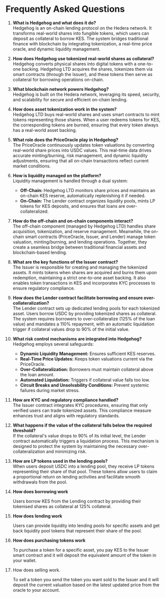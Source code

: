 # Frequently Asked Questions

1. **What is Hedgehog and what does it do?**\
   Hedgehog is an on-chain lending protocol on the Hedera network. It transforms real-world shares into fungible tokens, which users can deposit as collateral to borrow KES. The system bridges traditional finance with blockchain by integrating tokenization, a real-time price oracle, and dynamic liquidity management.
2. **How does Hedgehog use tokenized real-world shares as collateral?**\
   Hedgehog converts physical shares into digital tokens with a one-to-one backing. Hedgehog LTD acquires the shares, tokenizes them via smart contracts (through the Issuer), and these tokens then serve as collateral for borrowing operations on-chain.
3. **What blockchain network powers Hedgehog?**\
   Hedgehog is built on the Hedera network, leveraging its speed, security, and scalability for secure and efficient on-chain lending.
4. **How does asset tokenization work in the system?**\
   Hedgehog LTD buys real-world shares and uses smart contracts to mint tokens representing those shares. When a user redeems tokens for KES, the corresponding tokens are burned, ensuring that every token always has a real-world asset backing.
5. **What role does the PriceOracle play in Hedgehog?**\
   The PriceOracle continuously updates token valuations by converting real-world share prices into USDC values. This real-time data drives accurate minting/burning, risk management, and dynamic liquidity adjustments, ensuring that all on-chain transactions reflect current market conditions.
6. **How is liquidity managed on the platform?**\
   Liquidity management is handled through a dual system:
   * **Off-Chain:** Hedgehog LTD monitors share prices and maintains an on-chain KES reserve, automatically replenishing it if needed.
   * **On-Chain:** The Lender contract organizes liquidity pools, mints LP tokens for KES deposits, and ensures that loans are over-collateralized.
7. **How do the off-chain and on-chain components interact?**\
   The off-chain component (managed by Hedgehog LTD) handles share acquisition, tokenization, and reserve management. Meanwhile, the on-chain smart contracts (PriceOracle, Issuer, and Lender) manage token valuation, minting/burning, and lending operations. Together, they create a seamless bridge between traditional financial assets and blockchain-based lending.
8. **What are the key functions of the Issuer contract?**\
   The Issuer is responsible for creating and managing the tokenized assets. It mints tokens when shares are acquired and burns them upon redemption, maintaining a strict one-to-one asset backing. It also enables token transactions in KES and incorporates KYC processes to ensure regulatory compliance.
9. **How does the Lender contract facilitate borrowing and ensure over-collateralization?**\
   The Lender contract sets up dedicated lending pools for each tokenized asset. Users borrow USDC by providing tokenized shares as collateral. The system requires borrowers to over-collateralize (125% of the loan value) and mandates a 110% repayment, with an automatic liquidation trigger if collateral values drop to 90% of the initial value.
10. **What risk control mechanisms are integrated into Hedgehog?**\
    Hedgehog employs several safeguards:
    * **Dynamic Liquidity Management:** Ensures sufficient KES reserves.
    * **Real-Time Price Updates:** Keeps token valuations current via the PriceOracle.
    * **Over-Collateralization:** Borrowers must maintain collateral above the loan amount.
    * **Automated Liquidation:** Triggers if collateral value falls too low.
    * **Circuit Breaks and Unsolvability Conditions:** Prevent systemic failures during market stress.
11. **How are KYC and regulatory compliance handled?**\
    The Issuer contract integrates KYC procedures, ensuring that only verified users can trade tokenized assets. This compliance measure enhances trust and aligns with regulatory standards.
12. **What happens if the value of the collateral falls below the required threshold?**\
    If the collateral's value drops to 90% of its initial level, the Lender contract automatically triggers a liquidation process. This mechanism is designed to protect the system by maintaining the necessary over-collateralization and minimizing risk.
13. **How are LP tokens used in the lending pools?**\
    When users deposit USDC into a lending pool, they receive LP tokens representing their share of that pool. These tokens allow users to claim a proportional return on lending activities and facilitate smooth withdrawals from the pool.
14. **How does borrowing work**

    Users borrow KES from the Lending contract by providing their tokenised shares as collateral at 125% collateral.&#x20;
15. **How does lending work**

    Users can provide liquidity into lending pools for specific assets and get back liquidity pool tokens that represent their share of the pool.
16. **How does purchasing tokens work**

    To purchase a token for a specific asset, you pay KES to the Issuer smart contract and it will deposit the equivalent amount of the token in your wallet.
17. How does selling work.

    To sell a token you send the token you want sold to the Issuer and it will deposit the current valuation based on the latest updated price from the oracle to your account.
